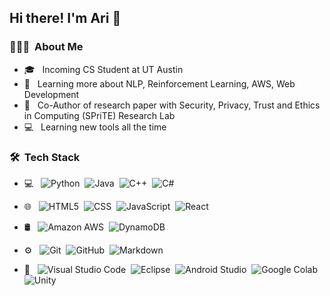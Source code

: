 <h2> Hi there! I'm Ari 👋 </h2>

<h3> 👨🏻‍💻 &nbsp;About Me </h3>

- 🎓 &nbsp; Incoming CS Student at UT Austin
- 🌱 &nbsp; Learning more about NLP, Reinforcement Learning, AWS, Web Development
- 🥼 &nbsp; Co-Author of research paper with Security, Privacy, Trust and Ethics in Computing (SPriTE) Research Lab
- 💻 &nbsp; Learning new tools all the time

### 🛠 &nbsp;Tech Stack

- 💻 &nbsp;
  ![Python](https://img.shields.io/badge/Python-3776AB?style=for-the-badge&logo=python&logoColor=white)&nbsp;
  ![Java](https://img.shields.io/badge/Java-ED8B00?style=for-the-badge&logo=java&logoColor=white)&nbsp;
  ![C++](https://img.shields.io/badge/C%2B%2B-00599C?style=for-the-badge&logo=c%2B%2B&logoColor=white)&nbsp;
  ![C#](https://img.shields.io/badge/C%23-239120?style=for-the-badge&logo=c-sharp&logoColor=white)&nbsp;
  
- 🌐 &nbsp;
  ![HTML5](https://img.shields.io/badge/HTML5-E34F26?style=for-the-badge&logo=html5&logoColor=white)&nbsp;
  ![CSS](https://img.shields.io/badge/CSS3-1572B6?style=for-the-badge&logo=css3&logoColor=white)&nbsp;
  ![JavaScript](https://img.shields.io/badge/JavaScript-323330?style=for-the-badge&logo=javascript&logoColor=F7DF1E)&nbsp;
  ![React](https://img.shields.io/badge/React-20232A?style=for-the-badge&logo=react&logoColor=61DAFB)&nbsp;

- 🛢 &nbsp;
  ![Amazon AWS](https://img.shields.io/badge/Amazon_AWS-232F3E?style=for-the-badge&logo=amazon-aws&logoColor=white)&nbsp;
  ![DynamoDB](https://img.shields.io/badge/Amazon%20DynamoDB-4053D6?style=for-the-badge&logo=Amazon%20DynamoDB&logoColor=white)&nbsp;

- ⚙️ &nbsp;
  ![Git](https://img.shields.io/badge/GIT-E44C30?style=for-the-badge&logo=git&logoColor=white)&nbsp;
  ![GitHub](https://img.shields.io/badge/GitHub-100000?style=for-the-badge&logo=github&logoColor=white)&nbsp;
  ![Markdown](https://img.shields.io/badge/Markdown-000000?style=for-the-badge&logo=markdown&logoColor=white)&nbsp;
  
- 🔧 &nbsp;
  ![Visual Studio Code](https://img.shields.io/badge/Visual_Studio_Code-0078D4?style=for-the-badge&logo=visual%20studio%20code&logoColor=white)&nbsp;
  ![Eclipse](https://img.shields.io/badge/Eclipse-2C2255?style=for-the-badge&logo=eclipse&logoColor=white)&nbsp;
  ![Android Studio](https://img.shields.io/badge/Android_Studio-3DDC84?style=for-the-badge&logo=android-studio&logoColor=white)&nbsp;
  ![Google Colab](https://img.shields.io/badge/Colab-F9AB00?style=for-the-badge&logo=googlecolab&color=525252)&nbsp;
  ![Unity](https://img.shields.io/badge/Unity-100000?style=for-the-badge&logo=unity&logoColor=white)&nbsp;
 
 <br/>
 
 <a href="https://github.com/arisharma43">
   <!-- <img height="180em" src="https://github-readme-stats.vercel.app/api/top-langs/?username=arisharma43&theme=buefy&layout=compact" /> -->
<!--   <img height="180em" src="https://github-readme-stats.vercel.app/api?username=arisharma43&theme=blue-green" /> -->
</a>

<br/>
 
